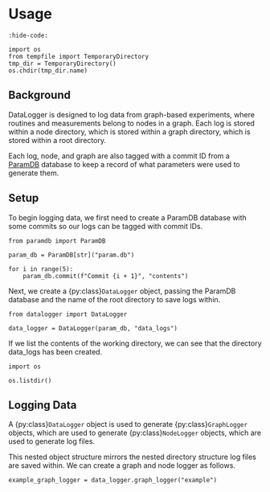 # Usage

<!-- Jupyter Sphinx setup -->

```{jupyter-execute}
:hide-code:

import os
from tempfile import TemporaryDirectory
tmp_dir = TemporaryDirectory()
os.chdir(tmp_dir.name)
```

## Background

DataLogger is designed to log data from graph-based experiments, where routines and
measurements belong to nodes in a graph. Each log is stored within a node directory, which
is stored within a graph directory, which is stored within a root directory.

Each log, node, and graph are also tagged with a commit ID from a
[ParamDB](https://paramdb.readthedocs.io) database to keep a record of what parameters
were used to generate them.

## Setup

To begin logging data, we first need to create a ParamDB database with some commits so
our logs can be tagged with commit IDs.

```{jupyter-execute}
from paramdb import ParamDB

param_db = ParamDB[str]("param.db")

for i in range(5):
    param_db.commit(f"Commit {i + 1}", "contents")
```

Next, we create a {py:class}`DataLogger` object, passing the ParamDB database and the name
of the root directory to save logs within.

```{jupyter-execute}
from datalogger import DataLogger

data_logger = DataLogger(param_db, "data_logs")
```

If we list the contents of the working directory, we can see that the directory data_logs
has been created.

```{jupyter-execute}
import os

os.listdir()
```

## Logging Data

A {py:class}`DataLogger` object is used to generate {py:class}`GraphLogger` objects, which
are used to generate {py:class}`NodeLogger` objects, which are used to generate log files.

This nested object structure mirrors the nested directory structure log files are saved
within. We can create a graph and node logger as follows.

```{jupyter-execute}
example_graph_logger = data_logger.graph_logger("example")
```
